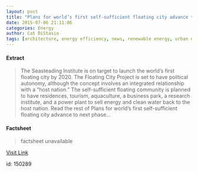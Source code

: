 ```yaml
---
layout: post
title: "Plans for world’s first self-sufficient floating city advance to next phase"
date: 2015-07-06 21:11:06
categories: Energy
author: Cat DiStasio
tags: [architecture, energy efficiency, news, renewable energy, urban design, video, water issues, floating cities, floating city plans, floating city project, floating residential communities, seasteading, self-sufficient community, self-sufficient floating community, the seasteading institute, world’s first floating city]
---
```



#### Extract
>The Seasteading Institute is on target to launch the world’s first floating city by 2020. The Floating City Project is set to have political autonomy, although the concept involves an integrated relationship with a “host nation.” The self-sufficient floating community is planned to have residences, tourism, aquaculture, a business park, a research institute, and a power plant to sell energy and clean water back to the host nation. Read the rest of Plans for world’s first self-sufficient floating city advance to next phase...

#### Factsheet
>factsheet unavailable

[Visit Link](http://inhabitat.com/plans-for-worlds-first-self-sufficient-floating-city-advance-to-next-phase/)

id:  150289


